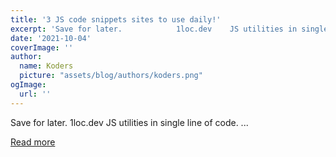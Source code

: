 ```yaml
---
title: '3 JS code snippets sites to use daily!'
excerpt: 'Save for later.            1loc.dev    JS utilities in single line of code.             ...'
date: '2021-10-04'
coverImage: ''
author:
  name: Koders
  picture: "assets/blog/authors/koders.png"
ogImage:
  url: ''
---
```


Save for later.            1loc.dev    JS utilities in single line of code.             ...

[Read more](https://dev.to/deyrupak/3-js-code-snippets-sites-to-use-daily-5642)
